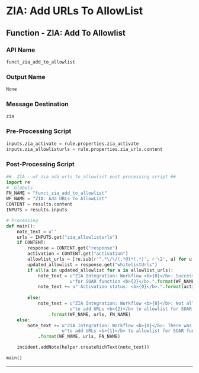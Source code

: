 <!--
    DO NOT MANUALLY EDIT THIS FILE
    THIS FILE IS AUTOMATICALLY GENERATED WITH resilient-circuits codegen
-->

# ZIA: Add URLs To AllowList

## Function - ZIA: Add To Allowlist

### API Name
`funct_zia_add_to_allowlist`

### Output Name
`None`

### Message Destination
`zia`

### Pre-Processing Script
```python
inputs.zia_activate = rule.properties.zia_activate
inputs.zia_allowlisturls = rule.properties.zia_urls.content

```

### Post-Processing Script
```python
##  ZIA - wf_zia_add_urls_to_allowlist post processing script ##
import re
#  Globals
FN_NAME = "funct_zia_add_to_allowlist"
WF_NAME = "ZIA: Add URLs To AllowList"
CONTENT = results.content
INPUTS = results.inputs

# Processing
def main():
    note_text = u''
    urls = INPUTS.get("zia_allowlisturls")
    if CONTENT:
        response = CONTENT.get("response")
        activation = CONTENT.get("activation")
        allowlist_urls = [re.sub(r'^.*\/\/(.*@)*(.*)', r'\2', u) for u in re.split("\s+|,", urls)]
        updated_allowlist = response.get("whitelistUrls")
        if all(a in updated_allowlist for a in allowlist_urls):
            note_text = u"ZIA Integration: Workflow <b>{0}</b>: Successfully added URLs <b>{1}</b> to allowlist " \
                        u"for SOAR function <b>{2}</b>.".format(WF_NAME, urls, FN_NAME)
            note_text += u" Activation status: <b>{0}</b>.".format(activation["status"])
        
        else:
            note_text = u"ZIA Integration: Workflow <b>{0}</b>: Not all URIs added while attempting " \
                        u"to add URLs <b>{2}</b> to allowlist for SOAR function <b>{2}</b>."\
                .format(WF_NAME, urls, FN_NAME)
    else:
        note_text += u"ZIA Integration: Workflow <b>{0}</b>: There was <b>no</b> result returned while attempting " \
                     u"to add URLs <b>{1}</b> to allowlist for SOAR function <b>{2}</b>."\
            .format(WF_NAME, urls, FN_NAME)

    incident.addNote(helper.createRichText(note_text))

main()
```

---

